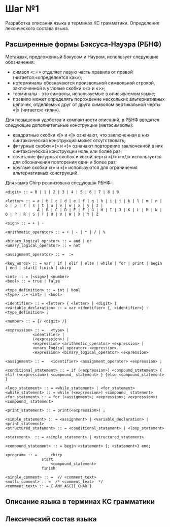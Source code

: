 # Шаг №1
Разработка описания языка в терминах КС грамматики. Определение лексического состава языка.

## Расширенные формы Бэксуса-Науэра (РБНФ)
Метаязык, предложенный Бэкусом и Науром, использует следующие обозначения:
- символ «::=» отделяет левую часть правила от правой (читается:«определяется как»);
- нетерминалы обозначаются произвольной символьной строкой, заключенной в угловые скобки «<» и «>»;
- терминалы - это символы, используемые в описываемом языке;
- правило может определять порождение нескольких альтернативных цепочек, отделяемых друг от друга символом вертикальной черты «|» (читается: «или»).

Для повышения удобства и компактности описаний, в РБНФ вводятся следующие дополнительные конструкции (метасимволы):
- квадратные скобки «[» и «]» означают, что заключенная в них синтаксическая конструкция может отсутствовать;
- фигурные скобки «{» и «}» означают повторение заключенной в них синтаксической конструкции ноль или более раз;
- сочетание фигурных скобок и косой черты «{/» и «/}» используется для обозначения повторения один и более раз;
- круглые скобки «(» и «)» используются для ограничения альтернативных конструкций.

Для языка Chirp реализована следующая РБНФ:
```
<digit> :: = 0 | 1 | 2 | 3 | 4 | 5 | 6 | 7 | 8 | 9

<letter> :: = a | b | c | d | e | f | g | h | i | j | k | l | m | n | o | p | r | s | t | u | v | w | x | y | z |
              A | B | C | D | E | F | G | H | I | J | K | L | M | N | O | P | R | S | T | U | V | W | X | Y | Z

<sign> :: = + | -

<arithmetic_operator> :: = + | - | * | / | %

<binary_logical_oprator> :: = and | or
<unary_logical_operator> :: = not

<assignment_operator> :: =  :=

<key_words> :: = var | if | elif | else | while | for | print | begin | end | start| finish | chirp

<int> :: = [<sign>] <number> 
<bool> :: = true | false

<type_definition> :: = int | bool
<type> ::= <int> | <bool>

<identifier> :: = <letter> { <letter> | <digit> }
<variable_declaration> :: = var <identifier> {, <identifier>} : <type_definition> ;

<number> :: = {/ <digit> /}

<expression> :: =  	<type> |
			<identifier> |
			(<expression>) |
			<expression> <arithmetic_operator> <expression> |
			<unary_logical_operator> <expression> |  
			<expression> <binary_logical_operator> <expression>

<assignment> :: = 	<identifier> <assignment_operator> <expression> ;

<conditional_statement> :: = if (<expression>) <compound_statement> { elif (<expression>) <compound_ statement> } {else <compound_statement> }

<loop_statement> :: = <while_statement> | <for_statement>
<while_statement> :: = while (<expression>) <compound_ statement>
<for_statement> :: = for (<assignment>; <expression>; <expression>)  <compound_ statement>

<print_statement> :: = print(<expression>) ;

<simple_statement> :: =	<assignment> | <variable_declaration> | <print_statement>
<structured_statement> :: = <conditional_statement> | <loop_statement> 

<statement>  :: = <simple_statement> | <structured_statement> 
			
<compound_statement> :: = begin <statement> {; <statement>} end;

<program> :: = 		chirp 
				start
					<compound_statement>
				finish

<single_comment> :: =  // <comment_text> 
<multi_comment> :: =  /* <comment_text>  */
<comment_text> :: = { ANY_ASCII_CHAR }
```

## Описание языка в терминах КС грамматики


## Лексический состав языка
